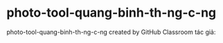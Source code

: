 # photo-tool-quang-binh-th-ng-c-ng
photo-tool-quang-binh-th-ng-c-ng created by GitHub Classroom
tác giả: 
